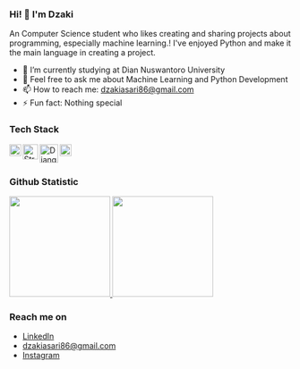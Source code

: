 ### Hi! 👋 I'm Dzaki

An Computer Science student who likes creating and sharing projects about programming, especially machine learning.! I've enjoyed Python and make it the main language in creating a project.

- 🔭 I’m currently studying at Dian Nuswantoro University
- 💬 Feel free to ask me about Machine Learning and Python Development
- 📫 How to reach me: dzakiasari86@gmail.com
- ⚡ Fun fact: Nothing special

### Tech Stack
  <a href="https://www.python.org/"><img align="left" alt="Python" title="Python" width="21px" src="https://s3.dualstack.us-east-2.amazonaws.com/pythondotorg-assets/media/community/logos/python-logo-only.png"/></a>
  <a href="https://streamlit.io/"><img align="left" alt="Streamlit" title="Streamlit" width="27px" src="https://streamlit.io/images/brand/streamlit-mark-light.png" /></a>
  <a href="https://www.djangoproject.com/"><img align="left" alt="Django" title="Django (Python Framework)" width="33px" src="https://www.djangoproject.com/m/img/logos/django-logo-negative.svg" /></a>
  <a href="https://www.tensorflow.org/"><img align="left" alt="TensorFlow" title="TensorFlow" width="21px" src="https://upload.wikimedia.org/wikipedia/commons/2/2d/Tensorflow_logo.svg" /></a>
  <br>
  <br>
  
### Github Statistic
<p align="left">
<a href="https://github.com/dzskiii">
  <img height="180em" src="https://github-readme-stats-eight-theta.vercel.app/api?username=dzskiii&show_icons=true&theme=algolia&include_all_commits=true&count_private=true"/>
  <img height="180em" src="https://github-readme-stats-eight-theta.vercel.app/api/top-langs/?username=dzskiii&layout=compact&langs_count=8&theme=algolia"/>
</a>
</p>

### Reach me on
- <a href="www.linkedin.com/in/dzakiasari">LinkedIn</a>
- dzakiasari86@gmail.com
- <a href="https://www.instagram.com/dzskiii">Instagram</a>
